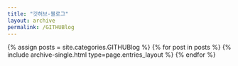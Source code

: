 ```yaml
---
title: "깃허브-블로그"
layout: archive
permalink: /GITHUBlog
---
```



{% assign posts = site.categories.GITHUBlog %}
{% for post in posts %} {% include archive-single.html type=page.entries_layout %} {% endfor %}
